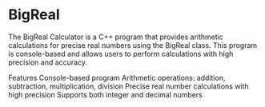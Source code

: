 # BigReal
The BigReal Calculator is a C++ program that provides arithmetic calculations for precise real numbers using the BigReal class. This program is console-based and allows users to perform calculations with high precision and accuracy.

Features
Console-based program
Arithmetic operations: addition, subtraction, multiplication, division
Precise real number calculations with high precision
Supports both integer and decimal numbers
